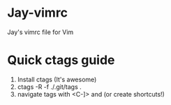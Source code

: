 # Jay-vimrc
Jay's vimrc file for Vim

# Quick ctags guide
1. Install ctags (It's awesome)
2. ctags -R -f ./.git/tags .
3. navigate tags with <C-]> and <C-t> (or create shortcuts!)

